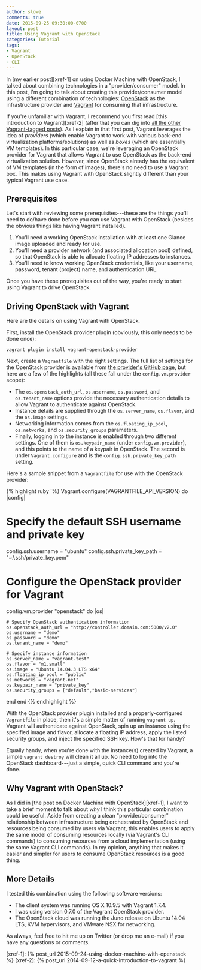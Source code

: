 ```yaml
---
author: slowe
comments: true
date: 2015-09-25 09:30:00-0700
layout: post
title: Using Vagrant with OpenStack
categories: Tutorial
tags:
- Vagrant
- OpenStack
- CLI
---
```


In [my earlier post][xref-1] on using Docker Machine with OpenStack, I talked about combining technologies in a "provider/consumer" model. In this post, I'm going to talk about creating this provider/consumer model using a different combination of technologies: [OpenStack][link-1] as the infrastructure provider and [Vagrant][link-2] for consuming that infrastructure.

If you're unfamiliar with Vagrant, I recommend you first read [this introduction to Vagrant][xref-2] (after that you can dig into [all the other Vagrant-tagged posts][link-4]). As I explain in that first post, Vagrant leverages the idea of _providers_ (which enable Vagrant to work with various back-end virtualization platforms/solutions) as well as _boxes_ (which are essentially VM templates). In this particular case, we're leveraging an OpenStack provider for Vagrant that allows Vagrant to use OpenStack as the back-end virtualization solution. However, since OpenStack already has the equivalent of VM templates (in the form of images), there's no need to use a Vagrant box. This makes using Vagrant with OpenStack slightly different than your typical Vagrant use case.

## Prerequisites

Let's start with reviewing some prerequisites---these are the things you'll need to do/have done before you can use Vagrant with OpenStack (besides the obvious things like having Vagrant installed).

1. You'll need a working OpenStack installation with at least one Glance image uploaded and ready for use.
2. You'll need a provider network (and associated allocation pool) defined, so that OpenStack is able to allocate floating IP addresses to instances.
3. You'll need to know working OpenStack credentials, like your username, password, tenant (project) name, and authentication URL.

Once you have these prerequisites out of the way, you're ready to start using Vagrant to drive OpenStack.

## Driving OpenStack with Vagrant

Here are the details on using Vagrant with OpenStack.

First, install the OpenStack provider plugin (obviously, this only needs to be done once):

    vagrant plugin install vagrant-openstack-provider

Next, create a `Vagrantfile` with the right settings. The full list of settings for the OpenStack provider is available from [the provider's GitHub page][link-3], but here are a few of the highlights (all these fall under the `config.vm.provider` scope):

* The `os.openstack_auth_url`, `os.username`, `os.password`, and `os.tenant_name` options provide the necessary authentication details to allow Vagrant to authenticate against OpenStack.
* Instance details are supplied through the `os.server_name`, `os.flavor`, and the `os.image` settings.
* Networking information comes from the `os.floating_ip_pool`, `os.networks`, and `os.security_groups` parameters.
* Finally, logging in to the instance is enabled through two different settings. One of them is `os.keypair_name` (under `config.vm.provider`), and this points to the name of a keypair in OpenStack. The second is under `Vagrant.configure` and is the `config.ssh.private_key_path` setting.

Here's a sample snippet from a `Vagrantfile` for use with the OpenStack provider:

{% highlight ruby ´%}
Vagrant.configure(VAGRANTFILE_API_VERSION) do |config|

  # Specify the default SSH username and private key
  config.ssh.username = "ubuntu"
  config.ssh.private_key_path = "~/.ssh/private_key.pem"

  # Configure the OpenStack provider for Vagrant
  config.vm.provider "openstack" do |os|

    # Specify OpenStack authentication information
    os.openstack_auth_url = "http://controller.domain.com:5000/v2.0"
    os.username = "demo"
    os.password = "demo"
    os.tenant_name = "demo"

    # Specify instance information
    os.server_name = "vagrant-test"
    os.flavor = "m1.small"
    os.image = "Ubuntu 14.04.3 LTS x64"
    os.floating_ip_pool = "public"
    os.networks = "vagrant-net"
    os.keypair_name = "private_key"
    os.security_groups = ["default","basic-services"]
  end
end
{% endhighlight %}

With the OpenStack provider plugin installed and a properly-configured `Vagrantfile` in place, then it's a simple matter of running `vagrant up`. Vagrant will authenticate against OpenStack, spin up an instance using the specified image and flavor, allocate a floating IP address, apply the listed security groups, and inject the specified SSH key. How's that for handy?

Equally handy, when you're done with the instance(s) created by Vagrant, a simple `vagrant destroy` will clean it all up. No need to log into the OpenStack dashboard---just a simple, quick CLI command and you're done.

## Why Vagrant with OpenStack?

As I did in [the post on Docker Machine with OpenStack][xref-1], I want to take a brief moment to talk about _why_ I think this particular combination could be useful. Aside from creating a clean "provider/consumer" relationship between infrastructure being orchestrated by OpenStack and resources being consumed by users via Vagrant, this enables users to apply the same model of consuming resources locally (via Vagrant's CLI commands) to consuming resources from a cloud implementation (using the same Vagrant CLI commands). In my opinion, anything that makes it easier and simpler for users to consume OpenStack resources is a good thing.

## More Details

I tested this combination using the following software versions:

* The client system was running OS X 10.9.5 with Vagrant 1.7.4.
* I was using version 0.7.0 of the Vagrant OpenStack provider.
* The OpenStack cloud was running the Juno release on Ubuntu 14.04 LTS, KVM hypervisors, and VMware NSX for networking.

As always, feel free to hit me up on Twitter (or drop me an e-mail) if you have any questions or comments.


[link-1]: http://www.openstack.org/
[link-2]: http://www.vagrantup.com/
[link-3]: https://github.com/ggiamarchi/vagrant-openstack-provider/
[link-4]: http://blog.scottlowe.org/tags/#Vagrant
[xref-1]: {% post_url 2015-09-24-using-docker-machine-with-openstack %}
[xref-2]: {% post_url 2014-09-12-a-quick-introduction-to-vagrant %}
